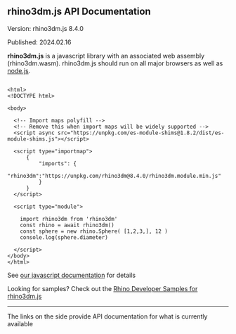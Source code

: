 ## rhino3dm.js API Documentation

Version: rhino3dm.js 8.4.0

Published: 2024.02.16

<p><strong>rhino3dm.js</strong> is a javascript library with an associated web assembly (rhino3dm.wasm). rhino3dm.js should run on all major browsers as well as <a href="https://nodejs.org/">node.js</a>.</p>

<pre class="prettyprint source lang-html"><code>
&lt;html>
&lt;!DOCTYPE html>

&lt;body>

  &lt;!-- Import maps polyfill -->
  &lt;!-- Remove this when import maps will be widely supported -->
  &lt;script async src="https://unpkg.com/es-module-shims@1.8.2/dist/es-module-shims.js">&lt;/script>

  &lt;script type="importmap">
      {
          "imports": {
            "rhino3dm":"https://unpkg.com/rhino3dm@8.4.0/rhino3dm.module.min.js"
          }
      }
  &lt;/script>

  &lt;script type="module">

    import rhino3dm from 'rhino3dm'
    const rhino = await rhino3dm()
    const sphere = new rhino.Sphere( [1,2,3,], 12 )
    console.log(sphere.diameter)

  &lt;/script>
&lt;/body>
&lt;/html>
</code></pre>


<p>See <a href="https://github.com/mcneel/rhino3dm/blob/main/docs/javascript/RHINO3DM-BUILD.JS.md">our javascript documentation</a> for details</p>
<p>Looking for samples? Check out the <a href="https://github.com/mcneel/rhino-developer-samples/tree/8/rhino3dm">Rhino Developer Samples for rhino3dm.js</a>

<hr>
<p>The links on the side provide API documentation for what is currently available</p></article>